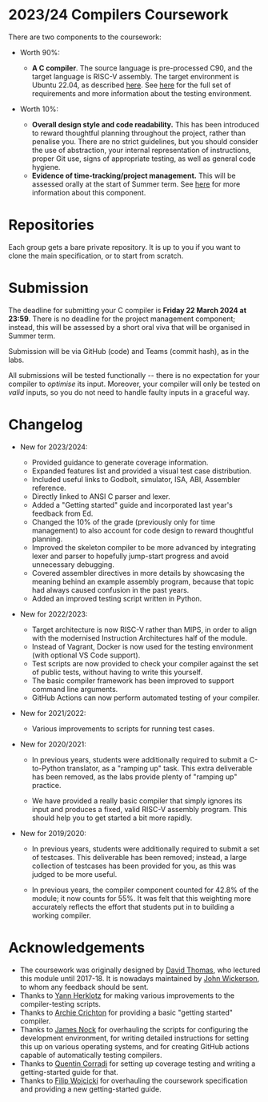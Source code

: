 2023/24 Compilers Coursework
==============================

There are two components to the coursework:

- Worth 90%:
    - **A C compiler**. The source language is pre-processed C90, and the target language is RISC-V assembly. The target environment is Ubuntu 22.04, as described [here](docs/environment_guide.md). See [here](docs/c_compiler.md) for the full set of requirements and more information about the testing environment.

- Worth 10%:
    - **Overall design style and code readability.** This has been introduced to reward thoughtful planning throughout the project, rather than penalise you. There are no strict guidelines, but you should consider the use of abstraction, your internal representation of instructions, proper Git use, signs of appropriate testing, as well as general code hygiene.
    - **Evidence of time-tracking/project management.** This will be assessed orally at the start of Summer term. See [here](docs/management.md) for more information about this component.

Repositories
============

Each group gets a bare private repository. It is up to you if you want to clone the main specification, or to start from scratch.

Submission
==========

The deadline for submitting your C compiler is **Friday 22 March 2024 at 23:59**. There is no deadline for the project management component; instead, this will be assessed by a short oral viva that will be organised in Summer term.

Submission will be via GitHub (code) and Teams (commit hash), as in the labs.

All submissions will be tested functionally -- there is no expectation for your compiler to *optimise* its input. Moreover, your compiler will only be tested on *valid* inputs, so you do not need to handle faulty inputs in a graceful way.

Changelog
=========

* New for 2023/2024:

    * Provided guidance to generate coverage information.
    * Expanded features list and provided a visual test case distribution.
    * Included useful links to Godbolt, simulator, ISA, ABI, Assembler reference.
    * Directly linked to ANSI C parser and lexer.
    * Added a "Getting started" guide and incorporated last year's feedback from Ed.
    * Changed the 10% of the grade (previously only for time management) to also account for code design to reward thoughtful planning.
    * Improved the skeleton compiler to be more advanced by integrating lexer and parser to hopefully jump-start progress and avoid unnecessary debugging.
    * Covered assembler directives in more details by showcasing the meaning behind an example assembly program, because that topic had always caused confusion in the past years.
    * Added an improved testing script written in Python.

* New for 2022/2023:

    * Target architecture is now RISC-V rather than MIPS, in order to align with the modernised Instruction Architectures half of the module.
    * Instead of Vagrant, Docker is now used for the testing environment (with optional VS Code support).
    * Test scripts are now provided to check your compiler against the set of public tests, without having to write this yourself.
    * The basic compiler framework has been improved to support command line arguments.
    * GitHub Actions can now perform automated testing of your compiler.

* New for 2021/2022:

    * Various improvements to scripts for running test cases.

* New for 2020/2021:

    * In previous years, students were additionally required to submit a C-to-Python translator, as a "ramping up" task. This extra deliverable has been removed, as the labs provide plenty of "ramping up" practice.

    * We have provided a really basic compiler that simply ignores its input and produces a fixed, valid RISC-V assembly program. This should help you to get started a bit more rapidly.

* New for 2019/2020:

    * In previous years, students were additionally required to submit a set of testcases. This deliverable has been removed; instead, a large collection of testcases has been provided for you, as this was judged to be more useful.

    * In previous years, the compiler component counted for 42.8% of the module; it now counts for 55%. It was felt that this weighting more accurately reflects the effort that students put in to building a working compiler.

Acknowledgements
================

* The coursework was originally designed by [David Thomas](https://www.southampton.ac.uk/people/5z9bmb/professor-david-thomas), who lectured this module until 2017-18. It is nowadays maintained by [John Wickerson](https://johnwickerson.github.io/), to whom any feedback should be sent.
* Thanks to [Yann Herklotz](https://yannherklotz.com/) for making various improvements to the compiler-testing scripts.
* Thanks to [Archie Crichton](https://www.doc.ic.ac.uk/~ac11018/) for providing a basic "getting started" compiler.
* Thanks to [James Nock](https://www.linkedin.com/in/jpnock) for overhauling the scripts for configuring the development environment, for writing detailed instructions for setting this up on various operating systems, and for creating GitHub actions capable of automatically testing compilers.
* Thanks to [Quentin Corradi](https://www.imperial.ac.uk/people/q.corradi22) for setting up coverage testing and writing a getting-started guide for that.
* Thanks to [Filip Wojcicki](https://www.linkedin.com/in/filip-wojcicki) for overhauling the coursework specification and providing a new getting-started guide.
